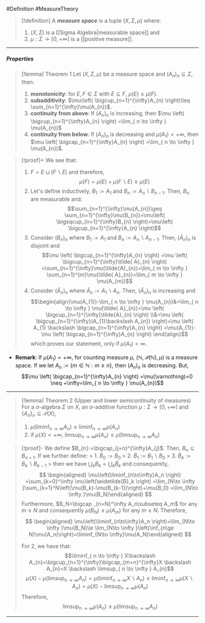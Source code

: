 #Definition #MeasureTheory 

> [!definition] 
> A ***measure space*** is a tuple $(X,\Sigma,\mu)$ where:
> 1. $(X,\Sigma)$ is a [[Sigma Algebra|measurable space]] and 
> 2. $\mu:\Sigma\to[0,+\infty]$ is a [[positive measure]].
---
##### Properties
> [!lemma] Theorem 1
> Let $(X,\Sigma,\mu)$ be a measure space and $(A_{n})_{n}\subseteq \Sigma$, then:
> 1. **monotonicity**: for $E,F\in \Sigma$ with $E\subseteq F$, $\mu(E)\leq \mu(F)$.
> 2. **subadditivity**: $\mu\left( \bigcup_{n=1}^{\infty}A_{n} \right)\leq \sum_{n=1}^{\infty}\mu(A_{n})$.
> 3. **continuity from above**: If $(A_{n})_{n}$ is increasing, then $\mu \left( \bigcup_{n=1}^{\infty}A_{n} \right) =\lim_{ n \to \infty } \mu(A_{n})$
> 4. **continuity from below**: If $(A_{n})_{n}$ is decreasing and $\mu(A_{1})<+\infty$, then $\mu \left( \bigcap_{n=1}^{\infty}A_{n} \right) =\lim_{ n \to \infty } \mu(A_{n})$.

> [!proof]+
> We see that:
> 1. $F=E\sqcup (F \backslash E)$ and therefore, $$\mu(F)=\mu(E)+\mu(F \backslash E)\geq \mu(E)$$ 
> 2.  Let's define inductively, $B_{1}:=A_{1}$ and $B_{n}:=A_{n} \backslash B_{n-1}$. Then, $B_{n}$ are measurable and:$$\sum_{n=1}^{\infty}\mu(A_{n})\geq \sum_{n=1}^{\infty}\mu(B_{n})=\mu\left( \bigsqcup_{n=1}^{\infty}B_{n} \right)=\mu\left( \bigcup_{n=1}^{\infty}A_{n} \right)$$
> 3. Consider $(B_{n})_{n}$ where $B_{1}:=A_{1}$ and $B_{n}:=A_{n} \backslash A_{n-1}$. Then, $(\tilde{ A}_{n})_{n}$ is disjoint and $$\mu \left( \bigcup_{n=1}^{\infty}A_{n} \right) =\mu \left( \bigcup_{n=1}^{\infty}\tilde{ A}_{n} \right) =\sum_{n=1}^{\infty}\mu(\tilde{A}_{n})=\lim_{ m \to \infty } \sum_{n=1}^{m}\mu(\tilde{ A}_{n})=\lim_{ m \to \infty } \mu(A_{m})$$
> 5. Consider $(\tilde{ A}_{n})_{n}$ where $\tilde{ A}_{n}:=A_{1} \backslash A_{n}$. Then, $(\tilde{ A}_{n})_{n}$ is increasing and $$\begin{align}\mu(A_{1})-\lim_{ n \to \infty } \mu(A_{n})&=\lim_{ n \to \infty } \mu(\tilde{ A}_{n})=\mu \left( \bigcup_{n=1}^{\infty}\tilde{A}_{n} \right) \\&=\mu \left( \bigcup_{n=1}^{\infty}(A_{1}\backslash A_{n}) \right)=\mu \left( A_{1} \backslash \bigcap_{n=1}^{\infty}A_{n} \right) =\mu(A_{1})-\mu \left( \bigcap_{n=1}^{\infty}A_{n} \right)  \end{align}$$
> which proves our statement, only if $\mu(A_{1})<\infty$.

- **Remark**: If $\mu(A_{1})=+\infty$, for counting measure $\mu$, $(\mathbb{N},\mathcal{ P}(\mathbb{N}), \mu)$ is a measure space. If we let $A_{n}:=\{ m\in \mathbb{N}:m \geq n \}$, then $(A_{n})_{n}$ is decreasing. But, $$\mu \left( \bigcap_{n=1}^{\infty}A_{n} \right) =\mu(\varnothing)=0 \neq +\infty=\lim_{ n \to \infty } \mu(A_{n})$$
---
> [!lemma] Theorem 2 (Upper and lower semicontinuity of measures)
> For a $\sigma$-algebra $\Sigma$ on $X$, an $\sigma$-additive function $\mu:\Sigma\to[0,+\infty]$ and $\{ A_{n} \}_{n}\subseteq \mathcal{P}(X)$, 
> 1. $\mu(\liminf_{ n \to \infty }A_{n})\leq \liminf_{ n \to \infty }\mu(A_{n})$
> 2. if $\mu(X)<+\infty$, $\limsup_{ n \to \infty }\mu(A_{n})\leq \mu(\limsup_{ n \to \infty }A_{n})$

> [!proof]-
> We define $B_{n}:=\bigcap_{j=n}^{\infty}A_{j}$. Then, $B_{n}\subseteq B_{n+1}$. If we further define:
    > 1. $\widetilde{B}_0:=B_0$
    > 2. $\widetilde{B}_1:=B_1\backslash B_0$
    > 3. $\widetilde{B}_k:=B_k\backslash B_{k-1}$
    >
> then we have $\bigcup _kB_k=\bigcup _k\widetilde{B}_k$ and consequently,
> $$ \begin{aligned} \mu\left(\liminf_{n\to\infty}A_n \right) =\sum_{k=0}^\infty \mu\left(\widetilde{B}_k \right) =\lim_{N\to \infty }\sum_{k=1}^N\left(\mu(B_k)-\mu(B_{k-1})\right)+\mu(B_0) =\lim_{N\to \infty }\mu(B_N)\end{aligned} $$
> Furthermore, $B_N=\bigcap _{n=N}^\infty A_n\subseteq A_m$ for any $m\ge N$ and consequently $\mu(B_N)\le \mu(A_m)$ for any $m\ge N$. Therefore,$$ \begin{aligned} \mu\left(\liminf_{n\to\infty}A_n \right)=\lim_{N\to \infty }\mu(B_N)\le \lim_{N\to \infty }\left(\inf_{n\ge N}\mu(A_n)\right)=\liminf_{N\to \infty}\mu(A_N)\end{aligned} $$
> 
> For 2, we have that: 
> $$\liminf_{ n \to \infty } X\backslash A_{n}=\bigcup_{n=1}^{\infty}\bigcap_{m=n}^{\infty}X \backslash A_{n}=X \backslash \limsup_{ n \to \infty } A_{n}$$
> $$\mu(X)-\mu \left( \limsup_{ n \to \infty } A_{n} \right) =\mu \left( \liminf_{ n \to \infty } X\backslash A_{n} \right) \leq \liminf_{ n \to \infty } \mu(X \backslash A_{n})=\mu(X)-\limsup_{ n \to \infty } \mu(A_{n})$$Therefore, $$\limsup_{ n \to \infty } \mu(A_{n})\leq \mu \left( \limsup_{ n \to \infty } A_{n} \right) $$
---